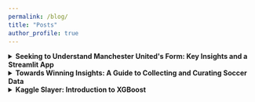 ```yaml
---
permalink: /blog/
title: "Posts"
author_profile: true
---
```


<details>

<summary style="cursor: pointer; font-weight: bold;">Seeking to Understand Manchester United's Form: Key Insights and a Streamlit App</summary>

<p>
    In this post, I more thoroughly explore the data we collected in the previous post. I will summarize a key insight that I derived and explain the streamlit app that I   
    created to help gain a better understanding of the trends in Manchester United's performance over the years.
</p>

<h3>Introduction</h3>

Expected goals (xG) has become one of the most talked-about metrics in soccer analytics in recent years. This emergence is so recent, that the API I used to gather the data did not even start including it as a match statistic until 2023. Expected goals offers a way to quantify the quality of scoring chances in a match. But how well does it align with match results? To explore this, I visualized expected goals by match result using boxplots. 

<div style="text-align:center; margin: 20px;">
  <img src="/images/newplot.png" alt="boxplot" style="width: 750px;"/>
</div>

<h3>Key Insight: The Value of Expected Goals</h3>

<p>
To me, the variation between the boxplots was shocking. Upon initial observation, it seems that there may be a significant difference in the mean number of expected goals depending on the result of the match. Wins tend to show higher expected goals, while losses appear to have lower values, with draws falling somewhere in between. While this pattern is compelling, it’s important to validate it statistically. Running hypothesis tests, such as an ANOVA or pairwise t-tests, could confirm whether the differences in means are statistically significant.
</p>
<p>
I decided to run an ANOVA test to check my hypothesis, and the difference was in fact significant. This result reaffirms the value of expected goals. As we move toward building a model to track and evaluate Manchester United's form over time, we should not move forward without including it in our model. Including expected goals as a feature in our model could provide a deeper understanding of performance trends, beyond surface-level statistics like possession or shot counts. This would allow us to assess whether the team is generating high-quality scoring chances consistently, regardless of match results, and how that aligns with overall form.
</p>

<div style="text-align:center; margin: 20px;">
  <img src="/images/expected_goals.png" alt="expected goals" style="width: 600px;"/>
</div>

<p>
Incorporating expected goals in our analysis could also provide a more nuanced lens through which to view Manchester United’s matches, highlighting underperformance in games where the xG was high but the result didn’t align. Conversely, it could reveal overperformance when the team wins with a low xG. These insights could serve to help us identify areas of improvement or recognize aspects of the game in which the team is successful.
</p>
<p>
This brief exploration of expected goals revealed to me its importance in helping us to understand team form. It’s no wonder that this metric is considered revolutionary, as it has redefined how we analyze the game beyond the traditional match statistics. If you are interested in learning more about expected goals, this <a href="https://www.amazon.com/Expected-Goals-conquered-football-changed/dp/0008484031">book</a> may be worth a read.
</p>

<h3>Streamlit App</h3>

<p>
    To complement my analysis, I created a Streamlit app designed to make exploring the data more interactive. The app provides several features to 
    help uncover trends and insights in a simple way. This allowed me to start to understand how the data might explain team performance.
</p>

<p>
    The app serves as a tool to analyze key performance metrics with simple visualizations. By providing an interactive interface, it allows 
    users to engage directly with the data and uncover trends that might not be immediately obvious in the static dataframe.
</p>

<p>
    On the main page of the app, the user can see and download the dataframe for personal exploration. It also has a correlation matrix of some of the variables in the dataframe. 
    Directly below that are the boxplots from earlier. The next tab has an interactive line graph that displays the average number of goals scored per month and year, as well as 
    the average number of goals allowed per month and year. This visualization should help us to understand times when the team was most efficient on both sides of the ball. Here is the interactive 
    line graph.
</p>

<div style="text-align:center; margin: 20px;">
  <img src="/images/linegraph.png" alt="line graph" style="width: 750px;"/>
</div>

<p>
    The last tab allows users to use a slider to select a range of years that updates two pie charts. The charts show the proportion of wins, losses, and draws during the selected 
    period, both home and away. It was interesting to test a bunch of different ranges and see periods where the team was performing better away than at home. More exploring could 
    be done to better understand what other metrics changed during these times and how they changed.
</p>

<div style="text-align:center; margin: 20px;">
  <img src="/images/piechart.png" alt="pie chart" style="width: 600px;"/>
</div>

<h3>Conclusion</h3>

<p>
    This exploratory data analysis has been great in helping me begin to understand the data in more depth. It has sparked curiosity about other factors that might 
    influence form, such as player availability, tactical adjustments, opposition strength, or previous matches. By identifying key variables and patterns, this analysis has laid 
    a solid foundation for the model I aim to build to track Manchester United’s performance over time. If you would like to explore my Streamlit app, you can find it <a href="https://manutdformanalysis.streamlit.app">here</a>. Or, if 
    you are interested in seeing the code I used for the whole analysis, it can be found on my <a href="https://github.com/sballs9/Soccer_Team_Form_Analysis">Github</a>.
</p>
  
</details>
<details>

<summary style="cursor: pointer; font-weight: bold;">Towards Winning Insights: A Guide to Collecting and Curating Soccer Data</summary>

<p>
  This is a simple guide for gathering soccer data via an API and preparing it for basic analysis. The motivation for this demonstration is the desire to understand trends in a 
  team's form beyond results.
</p>

<h3>Introduction</h3>

<p>
  Soccer has always been a game of skill and strategy, but in recent years, the explosion of data is revolutionizing how we approach the sport. The sheer volume of data 
  available is transforming how teams measure performance and make decisions. This surge of data is changing the game, and those who are able to use it to generate powerful 
  insights have the potential to gain a competitive edge that could change the course of history.
  
<div style="text-align:center; margin: 20px;">
  <img src="/images/treble.png" alt="Treble Winners Manchester United" style="width: 450px;"/>
</div>

</p>

<p>
  One key to the generation of meaningful insights is effective data collection and curation. The quality of 
  your analysis will heavily depend on the quality of the data you are working with, so it is crucial that these steps are not overlooked. In this post, I 
  will walk you through the process of collection and curation for soccer data. Now, let's lace up our cleats and set you on the path towards game-winning insights!
</p>

<h3>Research Question</h3>

<p>
  The question motivating our analysis is: Can we use match data to build a model that accurately quantifies and tracks a team’s form? In soccer, "form" goes beyond wins, losses, 
  and draws; it encompasses the underlying quality and consistency of a team’s performance over time. By tracking a team’s form with detailed match data, we may gain a clearer 
  picture of trends that may not be visible in the final scores alone. For example, a team might be creating high-quality chances consistently, even if the results aren’t showing 
  on the scoreboard yet. Conversely, a team winning matches might be showing signs of poor form if they’re frequently outperformed by their opponents.
</p>

<div style="text-align:center; margin: 20px;">
  <img src="/images/trends.png" alt="Trend Photo" style="width: 450px;"/>
</div>

<p>
  Quantifying form allows us to recognize when a team is on an upward trajectory or dealing with serious issues before they show up in the win-loss column. By analyzing factors 
  such as possession, strength of the opponent, chances created, and recent results, we may be able to gain a deeper understanding of when things are going especially well or 
  poorly. This approach would enable us to look beyond short-term outcomes and assess the true health of a team’s performance. If successful, a model like this could help teams 
  know when they are improving enough to trust the process, or when it may be time to hit the panic button.
</p>

<h3>Data Collection</h3>

<p>
  For the initial collection, I decided to gather Premier League match data for Manchester United between 2018 and 2024. I obtained the data using <a 
  href="https://www.api-football.com">API-Football</a>, a high-quality, easy to use API with tons of available data. There are two ways to use the API, through the API-Sports 
  interface or with RapidAPI. I tried both and had an easier time using the API-Sports version, so that is what I will use for the demonstration. API-Football is free to use. The 
  free plan comes with 100 requests per day, and gives you access to all the competitions and endpoints. Upon signing up, you will be given an API 
  key and access to a dashboard to track your requests. 
</p>

<div style="text-align:center; margin: 20px;">
  <img src="/images/dashboard.png" alt="API-Sports Dashboard" style="width: 750px;"/>
</div>

<p>
  The data I pulled for this project required 240 requests, so you can either gather the data over a few days or upgrade to a plan that allows for more daily requests. For this 
  API, the most important step for ensuring ethical practice is securing your API key. I read through the terms and service, and since the data we are using is 
  for a personal project, we can move forward confident that our use of the data is ethical as long as we keep the key private. 
</p>  

<p>
  You can find the API documentation <a href="https://www.api-football.com/documentation-v3">here</a>. I would highly recommend having it pulled up as you work. It really helped 
  me understand what data was available and showed me how to get exactly what I wanted. Let's code!
</p>

<p>
  First, let's make sure your API key is only visible to you. Create a txt file, then copy and past your API key on the first line.
</p>

<div style="text-align:center; margin: 20px;">
  <img src="/images/txt.png" alt="text file" style="width: 450px;"/>
</div>

<p>
  Next, make sure your repository has a .gitignore file and add the txt file to it.
</p>

<div style="text-align:center; margin: 20px;">
  <img src="/images/gitignore.png" alt="gitignore" style="width: 450px;"/>
</div>

<p>
  Perfect! Now your API key will not show up on your github page when make changes to your repository. In order to access it during collection, you can use the following code:
</p>

<pre style="font-size: 12px; padding: 10px; line-height: 1.2;"><code class="language-python">
  with open('soccer_key.txt', 'r') as file:
    api_key = file.read().strip()
</code></pre>

<p>
  This code reads your txt file and makes your key a variable. Anytime you need to use it, you can simply call the api_key variable, ensuring that the actual key value is never      exposed. 
</p>

<p>
  I started by using the fixtures endpoint to pull all of Manchester United's Premier League fixtures for each year. When I tried to run a loop that would pull the data for all 
  the years in one go, it would only fetch some of them, so I did it one year at a time instead. Here is how I did it:
</p>

<pre style="font-size: 12px; padding: 10px; line-height: 1.2;"><code class="language-python">
import requests
import pandas as pd
import time

url = "https://v3.football.api-sports.io/fixtures"

# Initial query parameters: Premier League ID (39), Year, and team ID for Manchester United (33)

querystring = {"league": "39", "season": "2018", "team": "33"}

headers = {
    "x-apisports-key": str(api_key)
}

# Initialize an empty list to hold all fixture statistics

fixture_stats = []

# Make the API request

response = requests.get(url, headers=headers, params=querystring)

time.sleep(60)  # Wait for 60 seconds

result = response.json()

# Extract the fixtures data from the current page

fixtures = result.get('response', [])

# Add fixture statistics to the list

for fixture in fixtures:
    fixture_info = {
        'fixture_id': fixture['fixture']['id'],
        'date': fixture['fixture']['date'],
        'status': fixture['fixture']['status']['long'],
        'home_team': fixture['teams']['home']['name'],
        'away_team': fixture['teams']['away']['name'],
        'home_score': fixture['goals']['home'],
        'away_score': fixture['goals']['away'],
        'league': fixture['league']['name']
    }
    fixture_stats.append(fixture_info)

# Create a DataFrame from the fixture statistics list

df_fixtures_2018 = pd.DataFrame(fixture_stats)

print(f"Dataframe for 2018:")
print(df_fixtures_2018)
</code></pre>

<p>
  Once I created a dataframe for every year, I combined them to create a single dataframe.
</p>

<pre style="font-size: 12px; padding: 10px; line-height: 1.2;"><code class="language-python">
fixture_df = pd.concat([df_fixtures_2018, df_fixtures_2019, df_fixtures_2020, df_fixtures_2021, df_fixtures_2022, df_fixtures_2023, df_fixtures_2024])
</code></pre>

<p>
  This dataframe has all the matches for 2024, including those that have not been played yet, but I did not need those, so I took them out. I thought it would be easier to read if 
  the datetime was just the date instead, so I adjusted that as well. This is how I did that:
</p>

<pre style="font-size: 12px; padding: 10px; line-height: 1.2;"><code class="language-python">
past_fixtures_df = fixture_df[fixture_df['status'] == 'Match Finished']

past_fixtures_df = past_fixtures_df[['fixture_id', 'date', 'home_team', 'away_team', 'home_score', 'away_score']]

past_fixtures_df['date'] = pd.to_datetime(past_fixtures_df['date'])

past_fixtures_df['date'] = past_fixtures_df['date'].dt.date
</code></pre>

<p>
  The dataframe has the fixture id, date, home team, away team, home score, and away score for every game from 2018-2024. This is a great start, but I wanted more detailed   
  match statistics. In order to do that, I used the fixture/statistics endpoint. The main purpose of creating that first dataframe was to get all the fixture ids in a single 
  place. Now that they are, I can run a for loop that takes each fixture id and gathers the in-depth match statistics for that game. Here is how I did it (it might take a while to 
  run):
</p>

<pre style="font-size: 12px; padding: 10px; line-height: 1.2;"><code class="language-python">
import requests
import pandas as pd
import time

url = "https://v3.football.api-sports.io/fixtures/statistics"

# Initial query parameters: Premier League ID (39), Year, and team ID for Manchester United (33)

querystring = {"league": "39", "season": "2023", "team": "33"}

headers = {
    "x-apisports-key": str(api_key)
}

# Initialize an empty list to hold all fixture statistics
  
match_stats = []

for fixture_id in past_fixtures_df['fixture_id']:
    querystring = {"fixture": str(fixture_id), "team": "33"}

    response = requests.get(url, headers=headers, params=querystring)
    result = response.json()

    statistics = result.get('response', [])

    fixture_statistics = {
        'fixture_id': fixture_id
    }

    for stat in statistics:
        for item in stat['statistics']:
            fixture_statistics[item['type']] = item['value']

    # Append the fixture statistics to the list
  
    match_stats.append(fixture_statistics)

    # Respect rate limits
  
    time.sleep(10)  # Adjust the sleep time as needed to stay within rate limits

# Create a DataFrame from the match statistics list
  
df_match_statistics = pd.DataFrame(match_stats)
  
</code></pre>

<p>
  Once that finished, the final step was to merge the fixture dataframe with the match statistics dataframe. 
</p>

<pre style="font-size: 12px; padding: 10px; line-height: 1.2;"><code class="language-python">
final_df = pd.merge(past_fixtures_df, df_match_statistics, on='fixture_id')
</code></pre>

<p>
  Sensational! Just like that we have our tidy dataframe.
</p>

<div style="text-align:center; margin: 20px;">
  <img src="/images/soccer_df.png" alt="Man United Dataframe" style="width: 900px;"/>
</div>

<h3>Data Summary</h3>

<p>
  The final dataframe has 239 matches and the following 24 features: fixture_id, date, home_team, away_team, home_score, away_score, Shots on Goal, Shots off Goal, Total Shots, 
  Blocked Shots, Shots insidebox, Shots outsidebox, Fouls, Corner Kicks, Offsides, Ball Possession, Yellow Cards, Red Cards, Goalkeeper Saves, Total Passes, Accurate Passes, Pass 
  %, expected_goals, and goals_prevented. 
</p>

<p>
  One thing I was interested in looking at was the average number of goals that Manchester United was scoring and allowing by month across    the years. In order to do that, I 
  split the dataframe into two so that I could create new columns for goals scored and allowed when Manchester United was the home team versus 
  when they were the away team. Once those new columns were created, I rejoined the dataframes, grouped by month and year, and calculated the average number of goals scored and 
  allowed by Manchester United per month. Here is how I did it: 
</p>

<pre style="font-size: 12px; padding: 10px; line-height: 1.2;"><code class="language-python">
# Filter matches where Manchester United is the home team

home_matches = final_df[final_df['home_team'] == 'Manchester United']

# Filter matches where Manchester United is the away team

away_matches = final_df[final_df['away_team'] == 'Manchester United']

# Calculate goals scored by Manchester United as home team

home_matches['man_utd_goals'] = home_matches['home_score']

# Calculate goals scored by Manchester United as away team

away_matches['man_utd_goals'] = away_matches['away_score']

# Combine home and away matches

man_utd_matches = pd.concat([home_matches, away_matches])

# Group by year and month and calculate the average goals per game

goals_per_game_by_month_year = man_utd_matches.groupby(['year', 'month']).agg(
    total_goals=('man_utd_goals', 'sum'),
    games_played=('man_utd_goals', 'count')
).reset_index()

# Calculate average goals per game

goals_per_game_by_month_year['average_goals_per_game'] = goals_per_game_by_month_year['total_goals'] / goals_per_game_by_month_year['games_played']

# Calculate goals allowed by Manchester United as home team

home_matches['goals_allowed'] = home_matches['away_score']

# Calculate goals allowed by Manchester United as away team

away_matches['goals_allowed'] = away_matches['home_score']

# Combine home and away matches

man_utd_matches = pd.concat([home_matches, away_matches])

# Group by year and month and calculate the average goals allowed per game

goals_allowed_per_game_by_month_year = man_utd_matches.groupby(['year', 'month']).agg(
    total_goals_allowed=('goals_allowed', 'sum'),
    games_played=('goals_allowed', 'count')
).reset_index()

# Calculate average goals allowed per game

goals_allowed_per_game_by_month_year['average_goals_allowed_per_game'] = goals_allowed_per_game_by_month_year['total_goals_allowed'] / goals_allowed_per_game_by_month_year['games_played']
</code></pre>

<p>
  The last step was to visualize that data using matplotlib. I created a simple line graph with both averages so that I could understand when Manchester United was performing 
  well, and when they were performly poorly, on both sides of the ball. 
</p>

<div style="text-align:center; margin: 20px;">
  <img src="/images/Goals_by_month_year.png" alt="gitignore" style="width: 750px;"/>
</div>

<p>
  This is just one example of the many things we can look at with our data. With some more analysis, we will be well on our way towards building a model to track the team's 
  form. As you go about creating your own dataset, think about what else you could add and what questions you might ask to derive deeper insights about a team's current trend. 
</p>
<p>
  If you would like to learn more about how the data boom is shaping soccer, I would highly recommend <a href="https://www.amazon.com/Football-Hackers-Science-Data- 
  Revolution/dp/1788702050/ref=asc_df_1788702050?mcid=0778f8cc61f338c8966c747b9489671e&tag=hyprod- 
  20&linkCode=df0&hvadid=693608721823&hvpos=&hvnetw=g&hvrand=15295822945045814355&hvpone=&hvptwo=&hvqmt=&hvdev=c&hvdvcmdl=&hvlocint=&hvlocphy=9029858&hvtargid=pla-7  
  57604096041&psc=1">Football Hackers: The Science and Art of a Data Revolution</a>. Maybe it could give you some ideas for a future project!
</p>

<p>
  Lastly, if you are interested in my code for this project, it can be found <a href="https://github.com/sballs9/Soccer_Team_Form_Analysis/tree/main">here</a>. I hope this was 
  helpful, and I am sure that with a little practice, you will be generating game-winning insights in no time. Best of luck!
</p>

</details>

<details>

<summary style="cursor: pointer; font-weight: bold;">Kaggle Slayer: Introduction to XGBoost</summary>

<h3>Introduction</h3>

<p>
  Every Kaggle competition presents unique obstacles—requiring the sharpest of skills and the most powerful of tools. In this post, I will introduce you to the greatest of weapons—one every data scientist must have in their arsenal: <span 
  style="color:#007BFF;">XGBoost</span>.
</p>

<div style="text-align:center; margin: 20px;">
  <img src="/images/dragon_slayer.png" alt="Dragon Slayer" style="width: 450px;"/>
</div>

<p>
  Short for “Extreme Gradient Boosting,” XGBoost is a highly scalable, efficient decision tree machine learning library that makes use of the gradient boosting framework to provide excellent results in classification and regression tasks. If you're just     
  entering the battlefield of machine learning, this tutorial will teach you the basics of XGBoost and help you begin using it to conquer your next challenge.
</p>

<h3>Foundations</h3>

<p>
  The term “gradient boosting” comes from the concept of “boosting”—improving a single weak model (in this case, a decision tree) by combining it with other weak models to form a collectively strong model.
</p>

<p>
  In gradient boosting, an ensemble of shallow decision trees is iteratively trained, with each tree focusing on correcting the residual errors of the previous model. The final prediction is a weighted sum of all the tree predictions, creating a robust model   from individually weak learners.
</p>

<p>
  If you want to learn more about any of these concepts, I highly recommend checking out the YouTube channel "StatQuest with Josh Starmer." He offers a ton of simple yet thorough videos on machine learning. Here are a few of his playlists that explain the     foundational components of XGBoost:
</p>

<ul>
  <li><a href="https://www.youtube.com/watch?v=_L39rN6gz7Y&list=PLblh5JKOoLUKAtDViTvRGFpphEc24M-QH">Decision Trees</a></li>
  <li><a href="https://www.youtube.com/watch?v=3CC4N4z3GJc&list=PLblh5JKOoLUJjeXUvUE0maghNuY2_5fY6">Gradient Boosting</a></li>
</ul>

<div style="text-align:center;">
  <img src="/images/xgboost.png" alt="XGBoost"/>
</div>

<h3>Why XGBoost?</h3>

<p>
  So what is it that makes XGBoost reign king when it comes to working with tabular data? For the purpose of this post, I have narrowed it down to four key factors:
</p>

<ul>
  <li>
      Efficiency: XGBoost is extremely fast. It uses parallel processing and optimization techniques, allowing it to construct different parts of the trees simultaneously. This significantly expedites the process when compared to traditional gradient boosting         methods, which build each tree one by one. It is also sparse-aware, which just means it only stores non-zero values in order to conserve memory. The method's handling of the data enables it to excel with large datasets, making it a great option for   
      applications in big data.
  </li>
  <li>
      Flexibility: XGBoost is highly adaptable, offering built-in functions for handling missing values and responding well to outliers. It includes tons of tuning parameters, which allows users to customize the model depending on the task and dataset. By creating a simple parameter grid, users can quickly test various combinations of hyperparameters to identify the optimal configuration for their problem.
  </li>
  <li>
      Performance: As XGBoost is a tree-based method, it is capable of identifying complex, non-linear relationships in the data. It also uses regularization parameters (<a href="https://www.youtube.com/watch?v=NGf0voTMlcs">L1</a> and <a   
      href="https://www.youtube.com/watch?v=Q81RR3yKn30">L2</a>)to prevent overfitting, enhancing the model's ability to generalize well to out-of-sample data. These capabilities allow XGBoost to be a consistent, high performer, both in Kaggle competitions   
      and in real-world settings. 
  </li>
  <li>
      Community: Lastly, XGBoost is supported by a massive community, meaning extensive up-to-date documentation, tutorials, and resources are readily available to users. There are implementations of XGBoost in Python, R, Julia, Java, and more, so it is 
      accessible for everyone. It also integrates seamlessly with popular data science libraries, such as sci-kit learn and TensorFlow, which makes it easy for users to incorporate it into their workflows.
  </li>
</ul>

<h3>Applications</h3>

<div style="text-align:center; margin: 20px;">
  <img src="/images/fernando_tatis.png" alt="baseball" style="width: 450px;"/>
</div>

<p>
  XGBoost has been successfully applied to:
</p>

<ul>
    <li>
        Sports: Predicting Match Outcomes, Sports Betting, Play Calling, Personnel Strategy, Draft Decisions, Injury Prediction and Prevention
    </li>
    <li>
        Business: Customer Segmentation, Credit Scoring, Risk Assessment, Sale Forecasting
    </li>
    <li>
        Health: Precision Medicine, Healthcare Cost Prediction, Pharmaceutical Studies, Genomics 
    </li>
</ul>

<h3>Demo</h3>

<p>
    Now, I will show you how easy it is start using XGBoost. Below, I trained a simple XGBoost model and compared to three common methods. 
</p>

<pre style="font-size: 12px; padding: 10px; line-height: 1.2;"><code class="language-python">
# Load the dataset
data = pd.read_csv('insurance.csv')

# Define the features and the target variable
X, y = data.iloc[:, :-1], data.iloc[:, -1]

# Define the categorical and numerical features
categorical_features = ['sex', 'smoker', 'region']
numerical_features = ['age', 'bmi', 'children']

# Preprocess the data
preprocessor = ColumnTransformer(
    transformers=[
        ('num', 'passthrough', numerical_features),
        ('cat', OneHotEncoder(), categorical_features)
    ])

# Split the data into training and test sets
X_train, X_test, y_train, y_test = train_test_split(X, y, test_size=0.2, random_state=42)

# Define the models
models = {
    'Linear Regression': LinearRegression(),
    'Decision Tree': DecisionTreeRegressor(random_state=42),
    'Random Forest': RandomForestRegressor(random_state=42),
    'XGBoost': xgb.XGBRegressor(objective='reg:squarederror', random_state=42)
}

# Define a parameter grid for XGBoost
param_grid = {
    'regressor__n_estimators': [100, 200, 300],
    'regressor__max_depth': [3, 4, 5, 6],
    'regressor__learning_rate': [0.01, 0.05, 0.1],
    'regressor__subsample': [0.6, 0.8, 1.0],
    'regressor__colsample_bytree': [0.6, 0.8, 1.0]
}

# Perform RandomizedSearchCV for XGBoost
xgb_pipeline = Pipeline(steps=[('preprocessor', preprocessor),
                               ('regressor', models['XGBoost'])])

random_search = RandomizedSearchCV(estimator=xgb_pipeline, param_distributions=param_grid,
                                   n_iter=50, scoring='neg_mean_squared_error', cv=3, verbose=1, random_state=42, n_jobs=-1)

random_search.fit(X_train, y_train)

# Get the best model
best_xgb_model = random_search.best_estimator_

# Train and evaluate each model
results = {}
for name, model in models.items():
    if name == 'XGBoost':
        pipeline = best_xgb_model
    else:
        pipeline = Pipeline(steps=[('preprocessor', preprocessor),
                                   ('regressor', model)])
        pipeline.fit(X_train, y_train)
    predictions = pipeline.predict(X_test)
    rmse = np.sqrt(mean_squared_error(y_test, predictions))
    results[name] = rmse

# Print the results
for name, rmse in results.items():
    print(f'{name} - RMSE: {rmse}')
</code></pre>

<div style="text-align:center; margin: 20px;">
  <img src="/images/xgboost-demo 2.png" alt="Demo Results" style="width: 450px;"/>
</div>

<p>
    Voila! XGBoost has the lowest RMSE, meaning that its predicted values were closest to the true values in data.
</p>

<h3>Conclusion</h3>

<p>
    With this brief introduction, I hope you have started to appreciate the power of XGBoost. I have avoided diving into the math behind the method here, but if you're interested, 
    it’s fascinating to see what’s happening under the hood.
</p>

<p>
    If you are interested, you can find more information <a href="https://www.geeksforgeeks.org/xgboost/">here</a>.
</p>
  
<p>
    Now that you have some basic information, I would encourage you to try it yourself. With a bit of practice, I am confident you will become a   
    master of XGBoost, slaying even the mightiest of Kaggle competitions in no time. 
</p>

</details>






